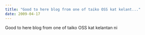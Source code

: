 ```yaml
---
title: "Good to here blog from one of taiko OSS kat kelant..."
date: 2009-04-17
---
```

Good to here blog from one of taiko OSS kat kelantan ni
